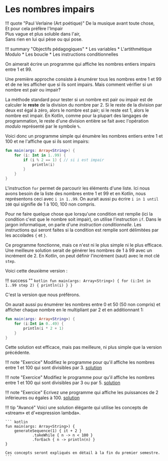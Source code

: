 # Les nombres impairs

!!! quote "Paul Verlaine (Art poétique)"
    De la musique avant toute chose,  
    Et pour cela préfère l'Impair  
    Plus vague et plus soluble dans l'air,  
    Sans rien en lui qui pèse ou qui pose.

!!! summary "Objectifs pédagogiques"
    * Les variables
    * L'artithmétique Modulo
    * Les boucle
    * Les instructions conditionnelles

On aimerait écrire un programme qui affiche les nombres entiers impairs entre 1 et 99.

Une première approche consiste à énumérer tous les nombres entre 1 et 99 et de ne les afficher que si ils sont impairs.
Mais comment vérifier si un nombre est pair ou impair?

La méthode standard pour tester si un nombre est pair ou impair est de calculer le **reste** de la division du nombre par 2.
Si le reste de la division par deux est égal à zéro, alors le nombre est pair; si le reste est 1, alors le nombre est impair.
En Kotlin, comme pour la plupart des langages de programmation, le reste d'une division entière se fait avec l'opération *modulo*
représenté par le symbole `%`.

Voici donc un programme simple qui énumère les nombres entiers entre 1 et 100 et ne l'affiche que si ils sont impairs:

``` kotlin
fun main(args: Array<String>) {
    for (i: Int in 1..99) {
        if (i % 2 == 1) { // si i est impair
            println(i)
        }
    }
}
```

L'instruction `for` permet de parcourir les éléments d'une liste. Ici nous avons besoin de la liste des nombres entre 1 et 99 et 
en Kotlin, nous représentons ceci avec `i in 1..99`. On aurait aussi pu écrire `i in 1 until 100` qui signifie de 1 à 100, 100 non compris.

Pour ne faire quelque chose que lorsqu'une condition est remplie (ici la condition c'est que le nombre soit impair), on utilise
l'instruction `if`. Dans le jargon informatique, on parle d'une *instruction conditionnelle*. Les instructions qui seront
faites si la condition est remplie sont délimitées par les accolades `{` et `}`. 

Ce programme fonctionne, mais ce n'est ni le plus simple ni le plus efficace. Une meilleure solution serait de
générer les nombres de 1 à 99 avec un incrément de 2. En Kotlin, on peut définir l'incrément (saut) avec le mot clé `step`.

Voici cette deuxième version :

!!! success ""
    ``` kotlin
    fun main(args: Array<String>) {
        for (i:Int in 1..99 step 2) {
            println(i)
        }
    }
    ```

C'est la version que nous préférons.

On aurait aussi pu énumérer les nombres entre 0 et 50 (50 non compris) et afficher chaque nombre en le multipliant par 2 et en additionnant 1:

``` kotlin
fun main(args: Array<String>) {
    for (i:Int in 0..49) {
        println(i * 2 + 1)
    }
}
```

Cette solution est efficace, mais pas meilleure, ni plus simple que la version précédente. 

!!! note "Exercice"
    Modifiez le programme pour qu'il affiche les nombres entre 1 et 100 qui sont divisibles par 3.
    [solution](https://gitlab.com/HEIA-FR/programmation-zero/snippets/1668672)

!!! note "Exercice"
    Modifiez le programme pour qu'il affiche les nombres entre 1 et 100 qui sont divisibles par 3 ou par 5.
    [solution](https://gitlab.com/HEIA-FR/programmation-zero/snippets/1668668)

!!! note "Exercice"
    Ecrivez une programme qui affiche les puissances de 2 inférieures ou égales à 100.
    [solution](https://gitlab.com/HEIA-FR/programmation-zero/snippets/1668674)

!!! tip "Avancé"
    Voici une solution élégante qui utilise les concepts de «stream» et d'«expression lambda».

    ``` kotlin
    fun main(args: Array<String>) {
        generateSequence(1) { it + 2 }
                .takeWhile { n -> n < 100 }
                .forEach { n -> println(n) }
    }

    Ces concepts seront expliqués en détail à la fin du premier semestre.
    ```
